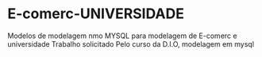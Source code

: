 # E-comerc-UNIVERSIDADE
Modelos de modelagem nmo MYSQL para modelagem de E-comerc e universidade
Trabalho solicitado Pelo curso da D.I.O, modelagem em mysql
